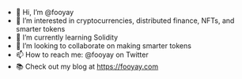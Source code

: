- 👋 Hi, I’m @fooyay
- 👀 I’m interested in cryptocurrencies, distributed finance, NFTs, and smarter tokens
- 🌱 I’m currently learning Solidity
- 💞️ I’m looking to collaborate on making smarter tokens
- 📫 How to reach me: @fooyay on Twitter
- 📚 Check out my blog at https://fooyay.com

<!---
fooyay/fooyay is a ✨ special ✨ repository because its `README.md` (this file) appears on your GitHub profile.
You can click the Preview link to take a look at your changes.
--->
